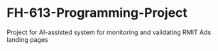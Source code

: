# FH-613-Programming-Project
Project for AI-assisted system for monitoring and validating RMIT Ads landing pages
